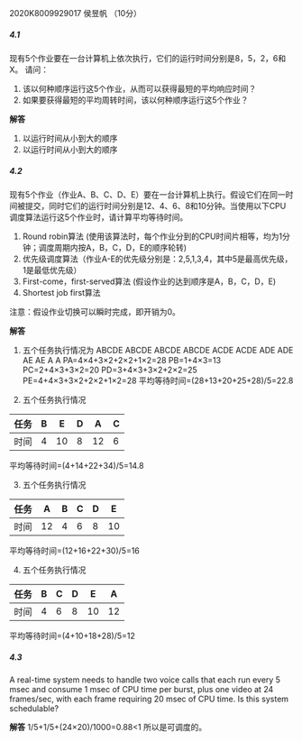 2020K8009929017 侯昱帆
（10分）

##### 4.1 
现有5个作业要在一台计算机上依次执行，它们的运行时间分别是8，5，2，6和X。
请问：
1. 该以何种顺序运行这5个作业，从而可以获得最短的平均响应时间？
2. 如果要获得最短的平均周转时间，该以何种顺序运行这5个作业？

**解答**
1. 以运行时间从小到大的顺序
2. 以运行时间从小到大的顺序

##### 4.2 
现有5个作业（作业A、B、C、D、E）要在一台计算机上执行。假设它们在同一时间被提交，同时它们的运行时间分别是12、4、6、8和10分钟。当使用以下CPU调度算法运行这5个作业时，请计算平均等待时间。

1. Round robin算法 (使用该算法时，每个作业分到的CPU时间片相等，均为1分钟；调度周期内按A，B，C，D，E的顺序轮转)
2. 优先级调度算法（作业A-E的优先级分别是：2,5,1,3,4，其中5是最高优先级，1是最低优先级）
3. First-come，first-served算法 (假设作业的达到顺序是A，B，C，D，E)
4. Shortest job first算法

注意：假设作业切换可以瞬时完成，即开销为0。

**解答**
1. 五个任务执行情况为 
ABCDE ABCDE ABCDE ABCDE ACDE ACDE ADE ADE AE AE A A
PA=4×4+3×2+2×2+1×2=28
PB=1+4×3=13
PC=2+4×3+3×2=20
PD=3+4×3+3×2+2×2=25
PE=4+4×3+3×2+2×2+1×2=28
平均等待时间=(28+13+20+25+28)/5=22.8

2. 五个任务执行情况

|任务|B|E|D|A|C|
|---|---|---|---|---|---|
|时间|4|10|8|12|6|

平均等待时间=(4+14+22+34)/5=14.8

3. 五个任务执行情况

|任务|A|B|C|D|E|
|---|---|---|---|---|---|
|时间|12|4|6|8|10|

平均等待时间=(12+16+22+30)/5=16

4. 五个任务执行情况

|任务|B|C|D|E|A|
|---|---|---|---|---|---|
|时间|4|6|8|10|12|

平均等待时间=(4+10+18+28)/5=12

##### 4.3 
A real-time system needs to handle two voice calls that each run every 5 msec and consume 1 msec of CPU time per burst, plus one video at 24 frames/sec, with each frame requiring 20 msec of CPU time. Is this system schedulable?

**解答**
1/5+1/5+(24×20)/1000=0.88<1
所以是可调度的。